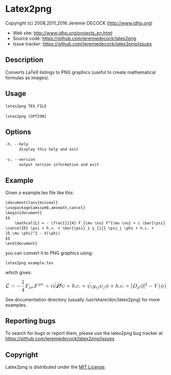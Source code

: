 # Latex2png

Copyright (c) 2008,2011,2016 Jeremie DECOCK (http://www.jdhp.org)

- Web site: <http://www.jdhp.org/projects_en.html>
- Source code: <https://github.com/jeremiedecock/latex2png>
- Issue tracker: <https://github.com/jeremiedecock/latex2png/issues>

## Description

Converts  LaTeX listings to PNG graphics (useful to create mathematical
formulas as images).

## Usage

    latex2png TEX_FILE

    latex2png [OPTION]

## Options

    -h, --help
          display this help and exit

    -v, --version
          output version information and exit

## Example

Given a example.tex file like this:

    \documentclass{minimal}
    \usepackage{amssymb,amsmath,cancel}
    \begin{document}
    $$
        \mathcal{L} = - \frac{1}{4} F_{\mu \nu} F^{\mu \nu} + i \bar{\psi} \cancel{D} \psi + h.c. + \bar{\psi}_i y_{ij} \psi_j \phi + h.c. + |D_\mu \phi|^2 - V(\phi)
    $$
    \end{document}

you can convert it to PNG graphics using:

    latex2png example.tex

which gives:

![alt text](https://raw.githubusercontent.com/jeremiedecock/latex2png/v2/docs/examples/example9.png "Standard Model Lagrangian")

See documentation directory (usually /usr/share/doc/latex2png) for more
examples.

## Reporting bugs

To search for bugs or report them, please use the latex2png bug tracker at
<https://github.com/jeremiedecock/latex2png/issues>

## Copyright

Latex2png is distributed under the [MIT License](http://opensource.org/licenses/MIT).
